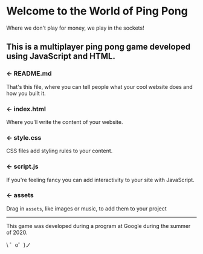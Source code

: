 Welcome to the World of Ping Pong
=================

Where we don't play for money, we play in the sockets!

This is a multiplayer ping pong game developed using JavaScript and HTML.
------------

### ← README.md

That's this file, where you can tell people what your cool website does and how you built it.

### ← index.html

Where you'll write the content of your website. 

### ← style.css

CSS files add styling rules to your content.

### ← script.js

If you're feeling fancy you can add interactivity to your site with JavaScript.

### ← assets

Drag in `assets`, like images or music, to add them to your project


-------------------
This game was developed during a program at Google during the summer of 2020.

\ ゜o゜)ノ
